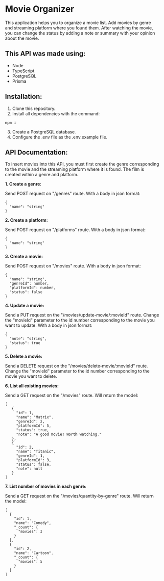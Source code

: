 # **Movie Organizer**

This application helps you to organize a movie list. Add movies by genre and streaming platform where you found them. After watching the movie, you can change the status by adding a note or summary with your opinion about the movie.

## **This API was made using:**

* Node
* TypeScript
* PostgreSQL
* Prisma

## **Installation:**
1. Clone this repository.
2. Install all dependencies with the command:

~~~
npm i
~~~

3. Create a PostgreSQL database.
4. Configure the .env file as the .env.example file.

## **API Documentation:**

To insert movies into this API, you must first create the genre corresponding to the movie and the streaming platform where it is found. The film is created within a genre and platform.

**1. Create a genre:**

Send POST request on "/genres" route. With a body in json format:

~~~
{
  "name": "string"
}
~~~

**2. Create a platform:**

Send POST request on "/platforms" route. With a body in json format:

~~~
{
  "name": "string"
}
~~~

**3. Create a movie:**

Send POST request on "/movies" route. With a body in json format:

~~~
{
  "name": "string",
  "genreId": number,
  "platformId": number,
  "status": false
}
~~~

**4. Update a movie:**

Send a PUT request on the "/movies/update-movie/:movieId" route.
Change the "movieId" parameter to the id number corresponding to the movie you want to update. With a body in json format:

~~~
{
  "note": "string",
  "status": true
}
~~~

**5. Delete a movie:**

Send a DELETE request on the "/movies/delete-movie/:movieId" route.
Change the "movieId" parameter to the id number corresponding to the movie you want to delete.

**6. List all existing movies:**

Send a GET request on the "/movies" route.
Will return the model:

~~~
[
   {
     "id": 1,
     "name": "Matrix",
     "genreId": 2,
     "platformId": 5,
     "status": true,
     "note": "A good movie! Worth watching."
   },
   {
     "id": 2,
     "name": "Titanic",
     "genreId": 1,
     "platformId": 3,
     "status": false,
     "note": null
   }
]
~~~

**7. List number of movies in each genre:**

Send a GET request on the "/movies/quantity-by-genre" route.
Will return the model:

~~~
[
  {
    "id": 1,
    "name": "Comedy",
    "_count": {
      "movies": 3
    }
  },
  {
    "id": 2,
    "name": "Cartoon",
    "_count": {
      "movies": 5
    }
  }
]
~~~